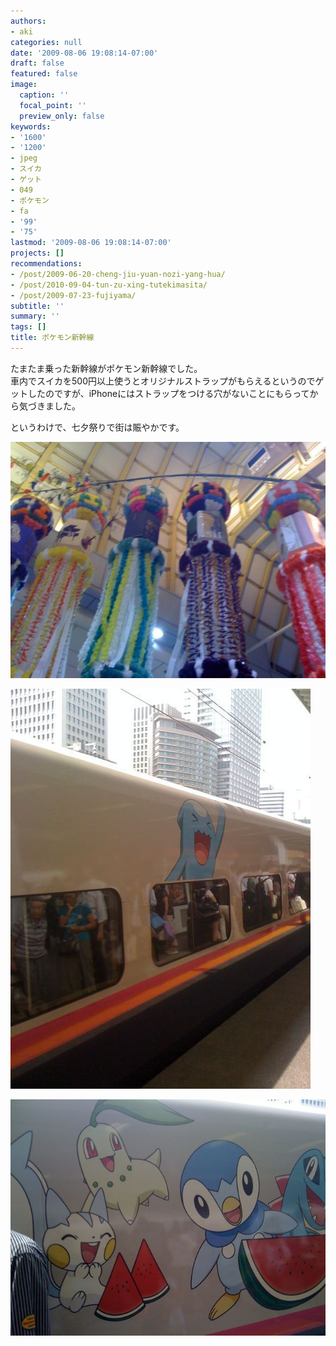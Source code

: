 ```yaml
---
authors:
- aki
categories: null
date: '2009-08-06 19:08:14-07:00'
draft: false
featured: false
image:
  caption: ''
  focal_point: ''
  preview_only: false
keywords:
- '1600'
- '1200'
- jpeg
- スイカ
- ゲット
- 049
- ポケモン
- fa
- '99'
- '75'
lastmod: '2009-08-06 19:08:14-07:00'
projects: []
recommendations:
- /post/2009-06-20-cheng-jiu-yuan-nozi-yang-hua/
- /post/2010-09-04-tun-zu-xing-tutekimasita/
- /post/2009-07-23-fujiyama/
subtitle: ''
summary: ''
tags: []
title: ポケモン新幹線
---
```


たまたま乗った新幹線がポケモン新幹線でした。  
車内でスイカを500円以上使うとオリジナルストラップがもらえるというのでゲットしたのですが、iPhoneにはストラップをつける穴がないことにもらってから気づきました。

というわけで、七夕祭りで街は賑やかです。

![](l_1600_1200_f3df8735-9c7e-45fa-a572-596efa21a5b9.jpeg)
  
![](p_1600_1200_1efe7c75-6f73-4a32-b99a-4e58c87d9b82.jpeg)
  
![](l_1600_1200_8d24e402-cded-4380-b40c-049fdd6bd555.jpeg)